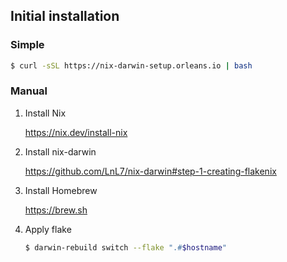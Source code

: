## Initial installation

### Simple

```sh
$ curl -sSL https://nix-darwin-setup.orleans.io | bash
```

### Manual

1. Install Nix

   https://nix.dev/install-nix

1. Install nix-darwin

   https://github.com/LnL7/nix-darwin#step-1-creating-flakenix

1. Install Homebrew

   https://brew.sh

1. Apply flake

   ```sh
   $ darwin-rebuild switch --flake ".#$hostname"
   ```
